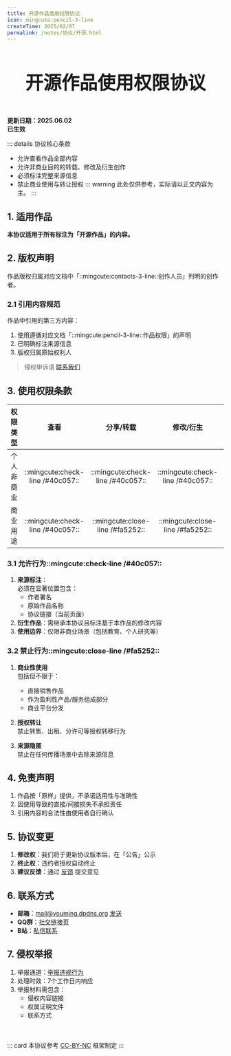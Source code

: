 ```yaml
---
title: 开源作品使用权限协议
icon: mingcute:pencil-3-line
createTime: 2025/02/07
permalink: /notes/协议/开源.html
---
```


<div style="text-align: center; ">
    <p style="font-size: 42px; font-weight: 650; margin-top: 60px">开源作品使用权限协议</p>
    <p style="margin-top: 50px"></p>
</div>

**更新日期：2025.06.02**  
**已生效**

::: details 协议核心条款
- 允许查看作品全部内容
- 允许非商业目的的转载、修改及衍生创作
- 必须标注完整来源信息
- 禁止商业使用与转让授权
::: warning 此处仅供参考，实际请以正文内容为主。
:::

## 1. 适用作品

**本协议适用于所有标注为「开源作品」的内容。**

## 2. 版权声明

作品版权归属对应文档中「::mingcute:contacts-3-line::创作人员」列明的创作者。

### 2.1 引用内容规范

作品中引用的第三方内容：
1. 使用遵循对应文档「::mingcute:pencil-3-line::作品权限」的声明
2. 已明确标注来源信息
3. 版权归属原始权利人

> 侵权申诉请 [联系我们](#_6-联系方式)

## 3. 使用权限条款

| 权限类型 | 查看 | 分享/转载 | 修改/衍生 | 发布 |
| :- | :-: | :-: | :-: | :-: |
| 个人非商业 | ::mingcute:check-line /#40c057:: | ::mingcute:check-line /#40c057:: | ::mingcute:check-line /#40c057:: | ::mingcute:check-line /#40c057:: |
| 商业用途 | ::mingcute:check-line /#40c057:: | ::mingcute:close-line /#fa5252:: | ::mingcute:close-line /#fa5252:: | ::mingcute:close-line /#fa5252:: |

### 3.1 允许行为::mingcute:check-line /#40c057::

1. **来源标注**：  
  必须在显著位置包含：
    - 作者署名
    - 原始作品名称
    - 协议链接（当前页面）
2. **衍生作品**：需继承本协议且标注基于本作品的修改内容
3. **使用边界**：仅限非商业场景（包括教育、个人研究等）

### 3.2 禁止行为::mingcute:close-line /#fa5252::

1. **商业性使用**  
  包括但不限于：
    - 直接销售作品
    - 作为盈利性产品/服务组成部分
    - 商业平台分发
  
2. **授权转让**  
  禁止转售、出租、分许可等授权转移行为

3. **来源隐匿**  
  禁止在任何传播场景中去除来源信息

## 4. 免责声明

1. 作品按「原样」提供，不承诺适用性与准确性
2. 因使用导致的直接/间接损失不承担责任
3. 引用内容的合法性由使用者自行确认

## 5. 协议变更

1. **修改权**：我们将于更新协议版本后，在「公告」公示
2. **终止权**：违约者授权自动终止
3. **建议反馈**：通过 [反馈](/notes/反馈中心/反馈.html) 提交意见

## 6. 联系方式

- **邮箱**：mail@youming.dpdns.org  [发送](mailto:mail@youming.dpdns.org)
- **QQ群**：[社交链接页](/notes/更多/链接.html#qq-群)
- **B站**：[私信联系](https://space.bilibili.com/1337092956)

## 7. 侵权举报

1. 举报通道：[举报违规行为](/notes/反馈中心/举报违规行为.html)
2. 处理时效：7个工作日内响应
3. 举报材料需包含：
   - 侵权内容链接
   - 权属证明文件
   - 联系方式

<p style="margin-top: 50px"></p>

::: card
本协议参考 [CC-BY-NC](https://creativecommons.org/) 框架制定
:::